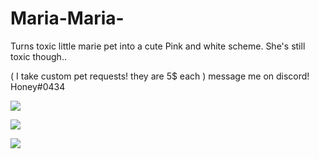 # Maria-Maria-
Turns toxic little marie pet into a cute Pink and white scheme. She's still toxic though.. 

( I take custom pet requests! they are 5$ each ) message me on discord! Honey#0434

![](https://i.gyazo.com/eddf85c2aec0280729b7bf215543a00b.png)

![](https://i.gyazo.com/2722c0d93c7d069c20d53b4dec22020b.png)

![](https://i.gyazo.com/a01e21d425a90c3e039f61e4c42be777.png)
